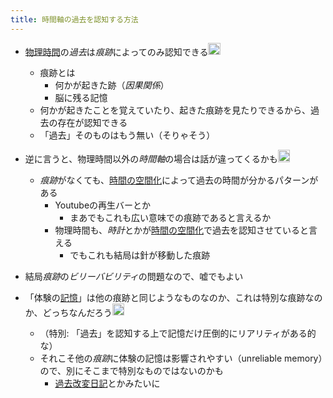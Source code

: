 ```yaml
---
title: 時間軸の過去を認知する方法
---
```


* [物理時間](%E7%89%A9%E7%90%86%E6%99%82%E9%96%93.md)の*過去*は*痕跡*によってのみ認知できる<img src='https://scrapbox.io/api/pages/blu3mo-public/「時間」を哲学する/icon' alt='「時間」を哲学する.icon' height="19.5"/>
  
  * 痕跡とは
    * 何かが起きた跡（*因果関係*）
    * 脳に残る記憶
  * 何かが起きたことを覚えていたり、起きた痕跡を見たりできるから、過去の存在が認知できる
  * 「過去」そのものはもう無い（そりゃそう）
* 逆に言うと、物理時間以外の*時間軸*の場合は話が違ってくるかも<img src='https://scrapbox.io/api/pages/blu3mo-public/blu3mo/icon' alt='blu3mo.icon' height="19.5"/>
  
  * *痕跡*がなくても、[時間の空間化](%E6%99%82%E9%96%93%E3%81%AE%E7%A9%BA%E9%96%93%E5%8C%96.md)によって過去の時間が分かるパターンがある
    * Youtubeの再生バーとか
      * まあでもこれも広い意味での痕跡であると言えるか
    * 物理時間も、*時計*とかが[時間の空間化](%E6%99%82%E9%96%93%E3%81%AE%E7%A9%BA%E9%96%93%E5%8C%96.md)で過去を認知させていると言える
      * でもこれも結局は針が移動した痕跡
* 結局*痕跡*の*ビリーバビリティ*の問題なので、嘘でもよい

* 「体験の[記憶](%E8%A8%98%E6%86%B6.md)」は他の痕跡と同じようなものなのか、これは特別な痕跡なのか、どっちなんだろう<img src='https://scrapbox.io/api/pages/blu3mo-public/blu3mo/icon' alt='blu3mo.icon' height="19.5"/>
  
  * （特別: 「過去」を認知する上で記憶だけ圧倒的にリアリティがある的な）
  * それこそ他の*痕跡*に体験の記憶は影響されやすい（unreliable memory）ので、別にそこまで特別なものではないのかも
    * [過去改変日記](%E9%81%8E%E5%8E%BB%E6%94%B9%E5%A4%89%E6%97%A5%E8%A8%98.md)とかみたいに
